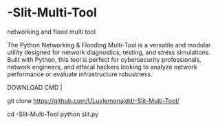 # -Slit-Multi-Tool
networking and flood multi tool

The Python Networking & Flooding Multi-Tool is a versatile and modular utility designed for network diagnostics, testing, and stress simulations. Built with Python, this tool is perfect for cybersecurity professionals, network engineers, and ethical hackers looking to analyze network performance or evaluate infrastructure robustness.

DOWNLOAD CMD |
             
git clone https://github.com/ULuvlemonaidd/-Slit-Multi-Tool/

cd -Slit-Multi-Tool
                                  python slit.py
